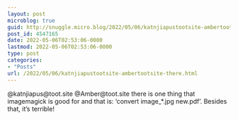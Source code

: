 ```yaml
---
layout: post
microblog: true
guid: http://snuggle.micro.blog/2022/05/06/katnjiapustootsite-ambertootsite-there.html
post_id: 4547165
date: 2022-05-06T02:53:06-0000
lastmod: 2022-05-06T02:53:06-0000
type: post
categories:
- "Posts"
url: /2022/05/06/katnjiapustootsite-ambertootsite-there.html
---
```

<p>@katnjiapus@toot.site @Amber@toot.site there is one thing that imagemagick is good for and that is: ‘convert image_*.jpg new.pdf’. Besides that, it’s terrible!</p>
